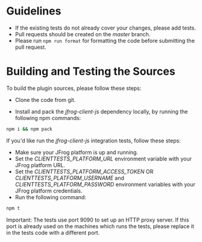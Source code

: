 # Guidelines

- If the existing tests do not already cover your changes, please add tests.
- Pull requests should be created on the _master_ branch.
- Please run `npm run format` for formatting the code before submitting the pull request.

# Building and Testing the Sources

To build the plugin sources, please follow these steps:

- Clone the code from git.

- Install and pack the _jfrog-client-js_ dependency locally, by running the following npm commands:

```bash
npm i && npm pack
```

If you'd like run the _jfrog-client-js_ integration tests, follow these steps:

- Make sure your JFrog platform is up and running.
- Set the _CLIENTTESTS_PLATFORM_URL_ environment variable with your JFrog platform URL.
- Set the _CLIENTTESTS_PLATFORM_ACCESS_TOKEN_ OR _CLIENTTESTS_PLATFORM_USERNAME_ and _CLIENTTESTS_PLATFORM_PASSWORD_ environment variables with your JFrog platform credentials.
- Run the following command:

```bash
npm t
```

Important: The tests use port 9090 to set up an HTTP proxy server. If this port is already used on the machines which runs the tests, please replace it in the tests code with a different port.

